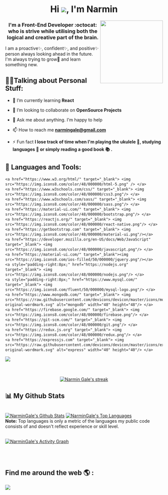 
<!--
**NarminGale/NarminGale** is a ✨ _special_ ✨ repository because its `README.md` (this file) appears on your GitHub profile.


-->



<h1 align="center">Hi <img src="https://raw.githubusercontent.com/MartinHeinz/MartinHeinz/master/wave.gif" width="30px">, I'm Narmin</h1>
<img align='right' width="200px" height="200px" src="https://media0.giphy.com/media/RkX2zcpO79EAf82ESl/giphy.gif?cid=790b76116ec9195b32307e054e4d5bd6bb3e0f57673370ec&rid=giphy.gif&ct=s" height="175px"/>
<h3 align="center">I'm a Front-End Developer :octocat:  <br/> who is strive while utilising both the logical and creative part of the brain.
</h3>
<p>I am a proactive✨, confident✨, and positive✨ person always looking ahead in the future. <br/>
   I'm always trying to grow🌱 and learn something new. </p>


## :blonde_woman:Talking about Personal Stuff:

- 🌱 I’m currently learning **React**

- 👯 I’m looking to collaborate on **OpenSource Projects**

<!-- - :woman_technologist: All of my projects are available at **[My Portfolio]**
 -->
- 💬 Ask me about anything. I'm happy to help

- 📫 How to reach me **narmingale@gmail.com**

- ⚡ Fun fact **I lose track of time when I'm playing the ukulele :guitar:, studying languages :crystal_ball: or simply reading a good book :books: .**

## 🚀 Languages and Tools:

<p align="left"> 
   
    <a href="https://www.w3.org/html/" target="_blank"> <img src="https://img.icons8.com/color/48/000000/html-5.png" /> </a> 
    <a href="https://www.w3schools.com/css/" target="_blank"> <img src="https://img.icons8.com/color/48/000000/css3.png"/> </a> 
    <a href="https://www.w3schools.com/sass/" target="_blank"> <img src="https://img.icons8.com/color/48/000000/sass.png"/> </a> 
    <a href="https://material-ui.com/" target="_blank"> <img src="https://img.icons8.com/color/48/000000/bootstrap.png"/> </a> 
    <a href="https://reactjs.org/" target="_blank"> <img src="https://img.icons8.com/color/48/000000/react-native.png"/> </a>
    <a href="https://getbootstrap.com" target="_blank"> <img src="https://img.icons8.com/color/48/000000/material-ui.png"/></a>
    <a href="https://developer.mozilla.org/en-US/docs/Web/JavaScript" target="_blank"> <img src="https://img.icons8.com/color/48/000000/javascript.png"/> </a> 
    <a href="https://material-ui.com/" target="_blank"><img src="https://img.icons8.com/ios-filled/50/000000/jquery.png"/></a>
    <a style="padding-right:8px;" href="https://nodejs.org" target="_blank"> <img src="https://img.icons8.com/color/48/000000/nodejs.png"/> </a> 
    <a style="padding-right:8px;" href="https://www.mysql.com/" target="_blank"> <img src="https://img.icons8.com/fluent/50/000000/mysql-logo.png"/> </a>
    <a href="https://www.mongodb.com/" target="_blank"> <img src="https://raw.githubusercontent.com/devicons/devicon/master/icons/mongodb/mongodb-original-wordmark.svg" alt="mongodb" width="48" height="48"/> </a> 
    <a href="https://firebase.google.com/" target="_blank"> <img src="https://img.icons8.com/color/48/000000/firebase.png"/> </a> 
    <a href="https://git-scm.com/" target="_blank"> <img src="https://img.icons8.com/color/48/000000/git.png"/> </a> 
    <a href="https://redux.js.org" target="_blank"> <img src="https://img.icons8.com/color/48/000000/redux.png"/> </a>
    <a href="https://expressjs.com" target="_blank"> <img src="https://raw.githubusercontent.com/devicons/devicon/master/icons/express/express-original-wordmark.svg" alt="express" width="40" height="40"/> </a>
   <img src="https://img.icons8.com/color/48/000000/firebase.png"/>
</p>

<!-- [![React Badge](https://img.shields.io/badge/-React-61DBFB?style=for-the-badge&labelColor=black&logo=react&logoColor=61DBFB)](#)  [![Javascript Badge](https://img.shields.io/badge/-Javascript-F0DB4F?style=for-the-badge&labelColor=black&logo=javascript&logoColor=F0DB4F)](#) [![Typescript Badge](https://img.shields.io/badge/-Typescript-007acc?style=for-the-badge&labelColor=black&logo=typescript&logoColor=007acc)](#) [![Nodejs Badge](https://img.shields.io/badge/-Nodejs-3C873A?style=for-the-badge&labelColor=black&logo=node.js&logoColor=3C873A)](#) [![GraphQL Badge](https://img.shields.io/badge/-GraphQl-e535ab?style=for-the-badge&labelColor=black&logo=node.js&logoColor=e535ab)](#) -->
<br/>

<p align="center">
    <a href="https://github.com/NarminGale/github-readme-streak-stats">
        <img title="🔥 Get streak stats for your profile at git.io/streak-stats" alt="Narmin Gale's streak" src="https://github-readme-streak-stats.herokuapp.com/?user=NarminGale&theme=ayu-mirage&hide_border=true"/>
    </a>
</p>

## 📊 My Github Stats

  <br/>
    <a href="https://github.com/NarminGale/github-readme-stats"><img alt="NarminGale's Github Stats" src="https://github-readme-stats.vercel.app/api?username=NarminGale&show_icons=true&count_private=true&theme=ayu-mirage&hide_border=true" /></a>
  <a href="https://github.com/NarminGale/github-readme-stats"><img alt="NarminGale's Top Languages" src="https://github-readme-stats.vercel.app/api/top-langs/?username=NarminGale&langs_count=8&count_private=true&layout=compact&theme=ayu-mirage&hide_border=true" /></a>
  <br/>
  <b>Note:</b> Top languages is only a metric of the languages my public code consists of and doesn't reflect experience or skill level.


<br/>
<br/>

<a href="https://github.com/NarminGale/github-readme-activity-graph"><img alt="NarminGale's Activity Graph" src="https://activity-graph.herokuapp.com/graph?username=NarminGale&theme=rogue&hide_border=true" /></a>

<br/>
<br/>

## Find me around the web :earth_americas: : 
<p align="left">

<a href = "https://www.linkedin.com/in/narminali/"><img src="https://img.icons8.com/fluent/48/000000/linkedin.png"/></a>
<!-- <a href = "https://github.com/NarminGale/"><img src="https://img.icons8.com/fluent/48/000000/github.png"/></a> -->
</p>

